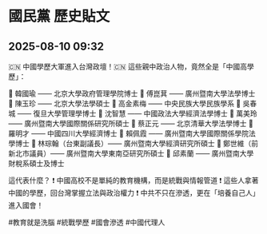 # 國民黨 歷史貼文

## 2025-08-10 09:32

🇨🇳 中國學歷大軍進入台灣政壇！🇨🇳 
這些親中政治人物，竟然全是「中國高學歷」：

🔴 韓國瑜 —— 北京大學政府管理學院博士
🔴 傅崑萁 —— 廣州暨南大學法學博士
🔴 陳玉珍 —— 北京大學法學碩士
🔴 高金素梅 —— 中央民族大學民族學系
🔴 吳春城 —— 復旦大學管理學博士
🔴 沈智慧 —— 中國政法大學經濟法學博士
🔴 萬美玲 —— 廣州暨南大學國際關係研究所碩士
🔴 蔡正元 —— 北京清華大學法學博士
🔴 羅明才 —— 中國四川大學經濟博士
🔴 賴佩霞 —— 廣州暨南大學國際關係學院法學博士
🔴 林琮翰（台東副議長）—— 廣州暨南大學經濟研究所碩士
🔴 鄭世維（前新北市議員）—— 廣州暨南大學東南亞研究所碩士
🔴 邱素蘭 —— 廣州暨南大學財稅系碩士及博士

這代表什麼？
❗ 中國高校不是單純的教育機構，而是統戰與情報管道
❗ 這些人拿著中國的學歷，回台灣掌握立法與政治權力
❗ 中共不只在滲透，更在「培養自己人」進入國會！

#教育就是洗腦
#統戰學歷 #國會滲透 #中國代理人
